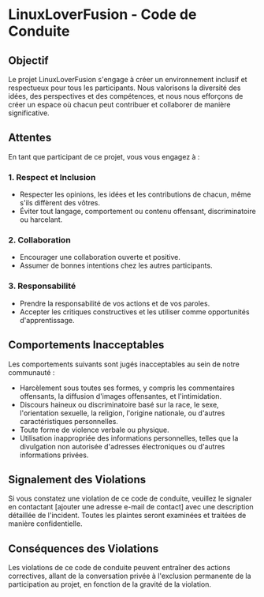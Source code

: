 # LinuxLoverFusion - Code de Conduite

## Objectif

Le projet LinuxLoverFusion s'engage à créer un environnement inclusif et respectueux pour tous les participants. Nous valorisons la diversité des idées, des perspectives et des compétences, et nous nous efforçons de créer un espace où chacun peut contribuer et collaborer de manière significative.

## Attentes

En tant que participant de ce projet, vous vous engagez à :

### 1. Respect et Inclusion

- Respecter les opinions, les idées et les contributions de chacun, même s'ils diffèrent des vôtres.
- Éviter tout langage, comportement ou contenu offensant, discriminatoire ou harcelant.

### 2. Collaboration

- Encourager une collaboration ouverte et positive.
- Assumer de bonnes intentions chez les autres participants.

### 3. Responsabilité

- Prendre la responsabilité de vos actions et de vos paroles.
- Accepter les critiques constructives et les utiliser comme opportunités d'apprentissage.

## Comportements Inacceptables

Les comportements suivants sont jugés inacceptables au sein de notre communauté :

- Harcèlement sous toutes ses formes, y compris les commentaires offensants, la diffusion d'images offensantes, et l'intimidation.
- Discours haineux ou discriminatoire basé sur la race, le sexe, l'orientation sexuelle, la religion, l'origine nationale, ou d'autres caractéristiques personnelles.
- Toute forme de violence verbale ou physique.
- Utilisation inappropriée des informations personnelles, telles que la divulgation non autorisée d'adresses électroniques ou d'autres informations privées.

## Signalement des Violations

Si vous constatez une violation de ce code de conduite, veuillez le signaler en contactant [ajouter une adresse e-mail de contact] avec une description détaillée de l'incident. Toutes les plaintes seront examinées et traitées de manière confidentielle.

## Conséquences des Violations

Les violations de ce code de conduite peuvent entraîner des actions correctives, allant de la conversation privée à l'exclusion permanente de la participation au projet, en fonction de la gravité de la violation.

